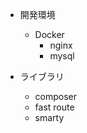 - 開発環境
    - Docker
        - nginx
        - mysql

- ライブラリ
    - composer
    - fast route
    - smarty
